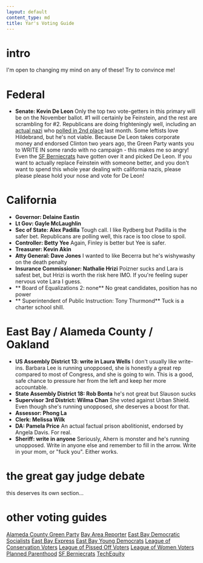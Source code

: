 ```yaml
---
layout: default
content_type: md
title: Yar's Voting Guide
---
```


# intro

I'm open to changing my mind on any of these! Try to convince me!

# Federal

* **Senate: Kevin De Leon** Only the top two vote-getters in this primary will be on the November ballot. #1 will certainly be Feinstein, and the rest are scrambling for #2. Republicans are doing frighteningly well, including an [actual nazi](https://www.snopes.com/fact-check/patrick-little-neo-nazi-california/) who [polled in 2nd place](http://www.surveyusa.com/client/PollReport.aspx?g=e60651f4-03ad-4a80-9b0d-09bc68bbdc74) last month. Some leftists love Hildebrand, but he's not viable. Because De Leon takes corporate money and endorsed Clinton two years ago, the Green Party wants you to WRITE IN some rando with no campaign - this makes me so angry! Even the [SF Berniecrats](http://www.sfberniecrats.com/june_2018_endorsements) have gotten over it and picked De Leon. If you want to actually replace Feinstein with someone better, and you don't want to spend this whole year dealing with california nazis, please please please hold your nose and vote for De Leon!

# California

* **Governor: Delaine Eastin**
* **Lt Gov: Gayle McLaughlin**
* **Sec of State: Alex Padilla** Tough call. I like Rydberg but Padilla is the safer bet. Republicans are polling well, this race is too close to spoil.
* **Controller: Betty Yee** Again, Finley is better but Yee is safer.
* **Treasurer: Kevin Akin**
* **Atty General: Dave Jones** I wanted to like Becerra but he's wishywashy on the death penalty
* **Insurance Commissioner: Nathalie Hrizi** Poizner sucks and Lara is safest bet, but Hrizi is worth the risk here IMO. If you're feeling super nervous vote Lara I guess.
* ** Board of Equalizations 2: none** No great candidates, position has no power
* ** Superintendent of Public Instruction: Tony Thurmond** Tuck is a charter school shill.

# East Bay / Alameda County / Oakland

* **US Assembly District 13: write in Laura Wells** I don't usually like write-ins. Barbara Lee is running unopposed, she is honestly a great rep compared to most of Congress, and she is going to win. This is a good, safe chance to pressure her from the left and keep her more accountable.
* **State Assembly District 18: Rob Bonta** he's not great but Slauson sucks
* **Supervisor 3rd District: Wilma Chan** She voted against Urban Shield. Even though she's running unopposed, she deserves a boost for that.
* **Assessor: Phong La**
* **Clerk: Melissa Wilk**
* **DA: Pamela Price** An actual factual prison abolitionist, endorsed by Angela Davis. For real.
* **Sheriff: write in anyone** Seriously, Ahern is monster and he's running unopposed. Write in anyone else and remember to fill in the arrow. Write in your mom, or "fuck you". Either works.

# the great gay judge debate

this deserves its own section...

# other voting guides

[Alameda County Green Party](https://acgreens.wordpress.com/voter-guides/)
[Bay Area Reporter](http://www.ebar.com/news/news//259719)
[East Bay Democratic Socialists](https://www.eastbaydsa.org/campaigns-electoral)
[East Bay Express](https://www.eastbayexpress.com/oakland/the-express-2018-june-endorsements/Content?oid=16110772)
[East Bay Young Democrats](https://www.ebyd.org/endorsements/)
[League of Conservation Voters](http://www.ecovote.org/page/endorsements)
[League of Pissed Off Voters](http://www.theleaguesf.org/voter_guides)
[League of Women Voters](https://lwvc.org/vote/elections/ballot-recommendations)
[Planned Parenthood](http://www.ppactionca.org/local-info/mar-monte/voter-guide-2018.html)
[SF Berniecrats](http://www.sfberniecrats.com/june_2018_endorsements)
[TechEquity](https://docs.google.com/document/d/1C1wmHZCsl1N4coKHoc7eC6GufZMl6GA8AnupQub14C8/edit)

